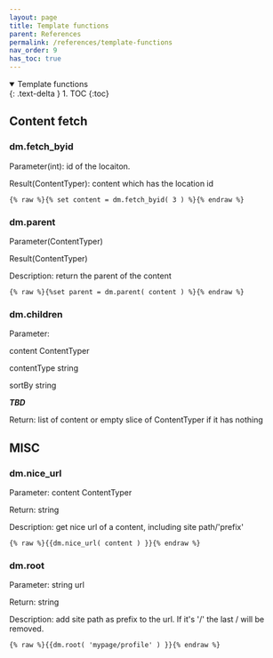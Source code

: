 ```yaml
---
layout: page
title: Template functions
parent: References
permalink: /references/template-functions
nav_order: 9
has_toc: true
---
```


<details open markdown="block">
  <summary>
    Template functions
  </summary>
  {: .text-delta }
1. TOC
{:toc}
</details>


## Content fetch

### dm.fetch_byid
Parameter(int): id of the locaiton. 

Result(ContentTyper): content which has the location id
```
{% raw %}{% set content = dm.fetch_byid( 3 ) %}{% endraw %}
```


### dm.parent
Parameter(ContentTyper)

Result(ContentTyper)

Description: return the parent of the content
```
{% raw %}{%set parent = dm.parent( content ) %}{% endraw %}
```

### dm.children
Parameter: 

content ContentTyper

contentType string

sortBy string

***TBD***

Return: list of content or empty slice of ContentTyper if it has nothing


## MISC


### dm.nice_url
Parameter: content ContentTyper

Return: string

Description: get nice url of a content, including site path/'prefix'

```
{% raw %}{{dm.nice_url( content ) }}{% endraw %}
```


### dm.root
Parameter: string url

Return: string

Description: add site path as prefix to the url. If it's '/' the last / will be removed.

```
{% raw %}{{dm.root( 'mypage/profile' ) }}{% endraw %}
```





